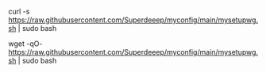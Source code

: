 curl -s https://raw.githubusercontent.com/Superdeeep/myconfig/main/mysetupwg.sh | sudo bash

wget -qO- https://raw.githubusercontent.com/Superdeeep/myconfig/main/mysetupwg.sh | sudo bash
